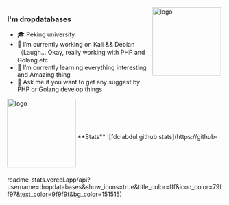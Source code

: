 <img src="https://github-readme-stats.vercel.app/api?username=dropdatabases&show_icons=true" alt="logo" height="160" align="right" style="margin: 5px; margin-bottom: 20px;" />

### I'm dropdatabases

- 🎓 Peking university
- 🔭 I’m currently working on Kali && Debian （Laugh… Okay, really working with PHP and Golang etc.
- 🌱 I’m currently learning everything interesting and Amazing thing
- 💬 Ask me if you want to get any suggest by PHP or Golang develop things

<img src="https://github-profile-trophy.vercel.app/?username=dropdatabases&theme=flat&column=7" alt="logo" height="160" align="center" style="margin: auto; margin-bottom: 20px;" />
**Stats**
![fdciabdul github stats](https://github-readme-stats.vercel.app/api?username=dropdatabases&show_icons=true&title_color=fff&icon_color=79ff97&text_color=9f9f9f&bg_color=151515)
